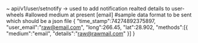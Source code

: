 ~ api/v1/user/setnotify
-> used to add notification realted details to user-wheels
#allowed medium at present [email]
#sample data format to be sent which should be a json file
{
    "time_stamp":74274892375897,
    "user_email":"raw@email.com",
    "long":266.45,
    "lat":28.902,
    "methods":[{
        "medium":"email",
        "details":"raw@rawmail.com"
    }]
}